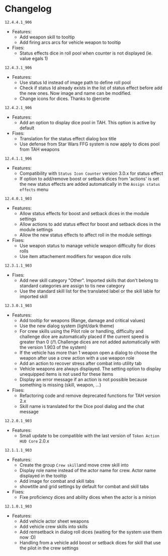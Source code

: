 # Changelog

`12.4.4.1_906`

* Features:
  * Add weapon skill to tooltip
  * Add firing arcs arcs for vehicle weapon to tooltip
* Fixes:
  * Status effects dice in roll pool when counter is not displayed (ie. value egals 1)

`12.4.3.1_906`

* Features:
  * Use status Id instead of image path to define roll pool
  * Check if status Id already exists in the list of status effect before add the new ones. Now image and name can be modified.
  * Change icons for dices. Thanks to @ercete

`12.4.2.1_906`

* Features:
  * Add an option to display dice pool in TAH. This option is active by default
* Fixes:
  * Translation for the status effect dialog box title
  * Use defense from Star Wars FFG system is now apply to dices pool from TAH weapons

`12.4.1.1_906`

* Features:
  * Compatibility with `Status Icon Counter` version 3.0.x for status effect
  * If option to add/remove boost or setback dices from 'actions' is set the new status effects are added automatically in the `Assign status effects` menu

`12.4.0.1_903`

* Features:
  * Allow status effects for boost and setback dices in the module settings
  * Allow actions to add status effect for boost and setback dices in the module settings
  * Allow the new status effects to affect roll in the module settings
* Fixes:
  * Use weapon status to manage vehicle weapon difficulty for dices rolls
  * Use item attachement modifiers for weapon dice rolls

`12.3.1.1_903`

* Fixes:
  * Add new skill category "Other". Imported skills that don't belong to standard categories are assign to tis new category
  * Use the standard skill list for the translated label or the skill lable for imported skill

`12.3.0.1_903`

* Features:
  * Add tooltip for weapons (Range, damage and critical values)
  * Use the new dialog system (light/dark theme)
  * For crew skills using the Pilot role or handling, difficulty and challenge dice are automatically placed if the current speed is greater than 0 (/!\ Challenge dices are not added automatically with the version 1.903 of the system)
  * If the vehicle has more than 1 weapon open a dialog to choose the weapon after use a crew action with a use weapon role
  * Add an action to recover stress after combat into utility tab
  * Vehicle weapons are always displayed. The setting option to display unequipped items is not used for these items
  * Display an error message if an action is not possible because something is missing (skill, weapon, ...)
* Fixes:
  * Refactoring code and remove deprecated functions for TAH version 2.x
  * Skill name is translated for the Dice pool dialog and the chat message

`12.2.0.1_903`

* Features:
  * Small update to be compatible with the last version of `Token Action HUD Core` 2.0.x

`12.1.1.1_903`

* Features:
  * Create the group `Crew skill`and move crew skill into
  * Display role name instead of the actor name for crew. Actor name displayed in the tooltip
  * Add image for combat and skill tabs
  * showtitle and grid settings by default for combat and skill tabs
* Fixes:
  * Fixe proficiency dices and ability dices when the actor is a minion

`12.1.0.1_903`

* Features:
  * Add vehicle actor sheet weapons
  * Add vehicle crew skills into skills
  * Add remsetback in dialog roll dices (waiting for the system use them now :D)
  * Handling from a vehicle add boost or setback dices for skill that use the pilot in the crew settings
